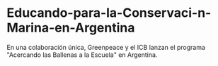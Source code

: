 # Educando-para-la-Conservaci-n-Marina-en-Argentina
En una colaboración única, Greenpeace y el ICB lanzan el programa "Acercando las Ballenas a la Escuela" en Argentina. 
